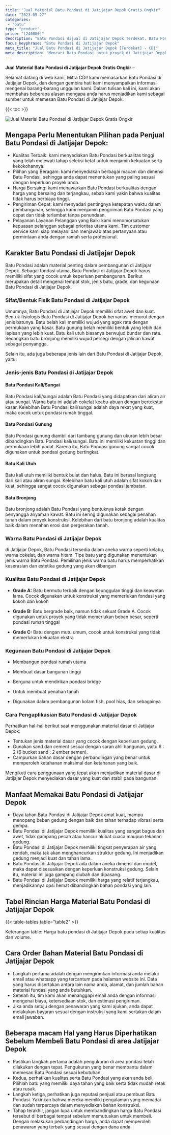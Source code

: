 ```yaml
---
title: "Jual Material Batu Pondasi di Jatijajar Depok Gratis Ongkir"
date: "2023-05-27"
categories:
 - "batu"
type: "product"
price: "[240000]"
description: "Batu Pondasi dijual di Jatijajar Depok Terdekat. Batu Pondasi ini sering digunakan dalam proyek konstruksi sebagai pondasi bangunan yang kuat dan tahan lama. Silakan hubungi kami untuk informasi lebih lanjut."
focus_keyphrase: "Batu Pondasi di Jatijajar Depok"
meta_title: "Jual Batu Pondasi di Jatijajar Depok [Terdekat] - CDI"
meta_description: "Mencari Batu Pondasi untuk proyek di Jatijajar Depok? Kami memiliki Batu Pondasi berkualitas untuk dasar bangunan. Segera dapatkan penawaran terbaik."
---
```


**Jual Material Batu Pondasi di Jatijajar Depok Gratis Ongkir** – 

Selamat datang di web kami, Mitra CDI! kami memasarkan Batu Pondasi di Jatijajar Depok, dan dengan gembira hati kami menyampaikan informasi mengenai barang-barang unggulan kami. Dalam tulisan kali ini, kami akan membahas beberapa alasan mengapa anda harus menjadikan kami sebagai sumber untuk memesan Batu Pondasi di Jatijajar Depok.

{{< toc >}}

![Jual Material Batu Pondasi di Jatijajar Depok Gratis Ongkir](/images/batu/batu-pondasi-11.jpg)

## Mengapa Perlu Menentukan Pilihan pada Penjual Batu Pondasi di Jatijajar Depok:

*   Kualitas Terbaik: kami menyediakan Batu Pondasi berkualitas tinggi yang telah melewati tahap seleksi ketat untuk menjamin kekuatan serta kekokohannya.
*   Pilihan yang Beragam: kami menyediakan berbagai macam dan dimensi Batu Pondasi, sehingga anda dapat menentukan yang paling sesuai dengan keperluan proyek anda.
*   Harga Bersaing: kami menawarkan Batu Pondasi berkualitas dengan harga yang bersaing dan terjangkau, sebab kami yakin bahwa kualitas tidak harus berbiaya tinggi.
*   Pengiriman Cepat: kami menyadari pentingnya ketepatan waktu dalam pembangunan, sehingga kami menjamin pengiriman Batu Pondasi yang cepat dan tidak terlambat tanpa penundaan.
*   Pelayanan Layanan Pelanggan yang Baik: kami menomorsatukan kepuasan pelanggan sebagai prioritas utama kami. Tim customer service kami siap melayani dan menjawab atas pertanyaan atau permintaan anda dengan ramah serta profesional.

## Karakter Batu Pondasi di Jatijajar Depok

Batu Pondasi adalah material penting dalam pembangunan di Jatijajar Depok. Sebagai fondasi utama, Batu Pondasi di Jatijajar Depok harus memiliki sifat yang cocok untuk keperluan pembangunan. Berikut merupakan detail mengenai tempat stok, jenis batu, grade, dan kegunaan Batu Pondasi di Jatijajar Depok.

### Sifat/Bentuk Fisik Batu Pondasi di Jatijajar Depok

Umumnya, Batu Pondasi di Jatijajar Depok memiliki sifat awet dan kuat. Bentuk fisiologis Batu Pondasi di Jatijajar Depok bervariasi menurut dengan jenis batunya. Batu belah kali memiliki wujud yang agak rata dengan permukaan yang kasar. Batu gunung belah memiliki bentuk yang lebih dan lapisan yang lebih kuat. Batu kali utuh biasanya berwujud bundar dan rata. Sedangkan batu bronjong memiliki wujud persegi dengan jalinan kawat sebagai penyangga.

Selain itu, ada juga beberapa jenis lain dari Batu Pondasi di Jatijajar Depok, yaitu:

### Jenis-jenis Batu Pondasi di Jatijajar Depok

#### Batu Pondasi Kali/Sungai

Batu Pondasi kali/sungai adalah Batu Pondasi yang didapatkan dari aliran air atau sungai. Warna batu ini adalah cokelat keabu-abuan dengan bertekstur kasar. Kelebihan Batu Pondasi kali/sungai adalah daya rekat yang kuat, maka cocok untuk pondasi rumah tinggal.

#### Batu Pondasi Gunung

Batu Pondasi gunung diambil dari tambang gunung dan ukuran lebih besar dibandingkan Batu Pondasi kali/sungai. Batu ini memiliki kekuatan tinggi dan permukaan lebih padat. Karena itu, Batu Pondasi gunung sangat cocok digunakan untuk pondasi gedung bertingkat.

#### Batu Kali Utuh

Batu kali utuh memiliki bentuk bulat dan halus. Batu ini berasal langsung dari kali atau aliran sungai. Kelebihan batu kali utuh adalah sifat kokoh dan kuat, sehingga sangat cocok digunakan sebagai pondasi jembatan.

#### Batu Bronjong

Batu bronjong adalah Batu Pondasi yang bentuknya kotak dengan penyangga anyaman kawat. Batu ini sering digunakan sebagai penahan tanah dalam proyek konstruksi. Kelebihan dari batu bronjong adalah kualitas baik dalam menahan erosi dan pergerakan tanah.

### Warna Batu Pondasi di Jatijajar Depok

di Jatijajar Depok, Batu Pondasi tersedia dalam aneka warna seperti kelabu, warna cokelat, dan warna hitam. Tipe batu yang digunakan menentukan jenis warna Batu Pondasi. Pemilihan jenis warna batu harus memperhatikan keserasian dan estetika gedung yang akan dibangun

### Kualitas Batu Pondasi di Jatijajar Depok

*   **Grade A:** Batu bermutu terbaik dengan keunggulan tinggi dan keawetan lama. Cocok digunakan untuk konstruksi yang memerlukan fondasi yang kokoh dan kokoh

*   **Grade B:** Batu bergrade baik, namun tidak sekuat Grade A. Cocok digunakan untuk proyek yang tidak memerlukan beban besar, seperti pondasi rumah tinggal

*   **Grade C:** Batu dengan mutu umum, cocok untuk konstruksi yang tidak memerlukan kekuatan ekstra

### Kegunaan Batu Pondasi di Jatijajar Depok

*   Membangun pondasi rumah utama

*   Membuat dasar bangunan tinggi

*   Berguna untuk mendirikan pondasi bridge

*   Untuk membuat penahan tanah

*   Digunakan dalam pembangunan kolam fish, pool hias, dan sebagainya

### Cara Pengaplikasian Batu Pondasi di Jatijajar Depok

Perhatikan hal-hal berikut saat menggunakan material dasar di Jatijajar Depok:

*   Tentukan jenis material dasar yang cocok dengan keperluan gedung.
*   Gunakan sand dan cement sesuai dengan saran ahli bangunan, yaitu 6 : 2 (6 bucket sand : 2 ember semen).
*   Campurkan bahan dasar dengan perbandingan yang benar untuk memperoleh ketahanan maksimal dan ketahanan yang baik.

Mengikuti cara penggunaan yang tepat akan menjadikan material dasar di Jatijajar Depok menyediakan dasar yang kuat dan stabil pada bangunan.

## Manfaat Memakai Batu Pondasi di Jatijajar Depok

*   Daya tahan Batu Pondasi di Jatijajar Depok amat kuat, mampu menopang beban gedung dengan baik dan tahan terhadap vibrasi serta gempa.
*   Batu Pondasi di Jatijajar Depok memiliki kualitas yang sangat bagus dan awet, tidak gampang pecah atau hancur akibat cuaca maupun tekanan gedung.
*   Batu Pondasi di Jatijajar Depok memiliki tingkat penyerapan air yang rendah, maka tak akan menghancurkan struktur gedung. Ini menjadikan gedung menjadi kuat dan tahan lama.
*   Batu Pondasi di Jatijajar Depok ada dalam aneka dimensi dan model, maka dapat disesuaikan dengan keperluan konstruksi gedung. Selain itu, material ini juga gampang diubah dan dipasang.
*   Batu Pondasi di Jatijajar Depok memiliki harga yang relatif terjangkau, menjadikannya opsi hemat dibandingkan bahan pondasi yang lain.

## Tabel Rincian Harga Material Batu Pondasi di Jatijajar Depok

{{< table-tables table="table2" >}}

Keterangan table: Harga batu pondasi di Jatijajar Depok pada setiap kualitas dan volume.

## Cara Order Bahan Material Batu Pondasi di Jatijajar Depok

*   Langkah pertama adalah dengan mengirimkan informasi anda melalui email atau whatsapp yang tercantum pada halaman website ini. Data yang harus disertakan antara lain nama anda, alamat, dan jumlah bahan material fundasi yang anda butuhkan.
*   Setelah itu, tim kami akan menanggapi email anda dengan informasi mengenai biaya, ketersediaan stok, dan estimasi pengiriman.
*   Jika anda setuju dengan penawaran yang kami ajukan, anda dapat melakukan bayaran sesuai dengan instruksi yang kami sertakan dalam email jawaban.

## Beberapa macam Hal yang Harus Diperhatikan Sebelum Membeli Batu Pondasi di area Jatijajar Depok

*   Pastikan langkah pertama adalah pengukuran di area pondasi telah dilakukan dengan tepat. Pengukuran yang benar membantu dalam memesan Batu Pondasi sesuai kebutuhan.
*   Kedua, perhatikan kualitas serta Batu Pondasi yang akan anda beli. Pilihlah batu yang memiliki daya tahan yang baik serta tidak mudah retak atau rusak.
*   Langkah ketiga, perhatikan juga reputasi penjual atau pembuat Batu Pondasi. Yakinkan bahwa mereka memiliki pengalaman yang memadai dan sudah terpercaya dalam menyediakan bahan konstruksi.
*   Tahap terakhir, jangan lupa untuk membandingkan harga Batu Pondasi tersebut di berbagai tempat sebelum memutuskan untuk membeli. Dengan melakukan perbandingan harga, anda dapat memperoleh penawaran yang terbaik yang sesuai dengan dana anda.